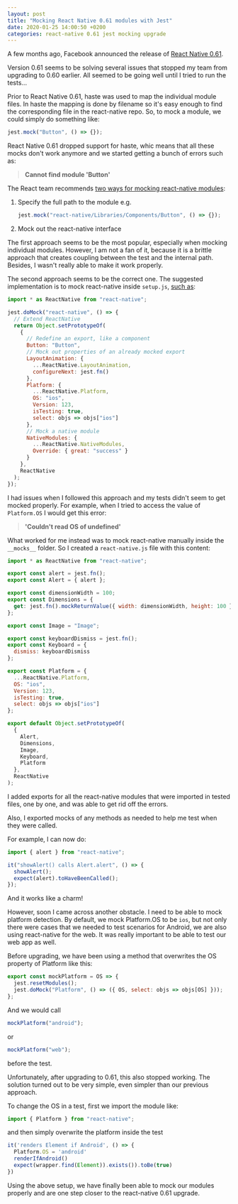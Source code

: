```yaml
---
layout: post
title: "Mocking React Native 0.61 modules with Jest"
date: 2020-01-25 14:00:50 +0200
categories: react-native 0.61 jest mocking upgrade
---
```


A few months ago, Facebook announced the release of [React Native 0.61](https://facebook.github.io/react-native/blog/2019/09/18/version-0.61).

Version 0.61 seems to be solving several issues that stopped my team from upgrading to 0.60 earlier. All seemed to be going well until I tried to run the tests...

Prior to React Native 0.61, haste was used to map the individual module files. In haste the mapping is done by filename so it's easy enough to find the corresponding file in the react-native repo. So, to mock a module, we could simply do something like:

```javascript
jest.mock("Button", () => {});
```

React Native 0.61 dropped support for haste, whic means that all these mocks don't work anymore and we started getting a bunch of errors such as:

> **Cannot find module 'Button'**

The React team recommends [two ways for mocking react-native modules](https://github.com/facebook/react-native/issues/26579#issuecomment-535244001):

1.  Specify the full path to the module e.g.
    ```javascript
    jest.mock("react-native/Libraries/Components/Button", () => {});
    ```
2.  Mock out the react-native interface

The first approach seems to be the most popular, especially when mocking individual modules. However, I am not a fan of it, because it is a brittle approach that creates coupling between the test and the internal path. Besides, I wasn't really able to make it work properly.

The second approach seems to be the correct one. The suggested implementation is to mock react-native inside `setup.js`, [such as](https://github.com/facebook/react-native/issues/26579#issuecomment-538610849):

```javascript
import * as ReactNative from "react-native";

jest.doMock("react-native", () => {
  // Extend ReactNative
  return Object.setPrototypeOf(
    {
      // Redefine an export, like a component
      Button: "Button",
      // Mock out properties of an already mocked export
      LayoutAnimation: {
        ...ReactNative.LayoutAnimation,
        configureNext: jest.fn()
      },
      Platform: {
        ...ReactNative.Platform,
        OS: "ios",
        Version: 123,
        isTesting: true,
        select: objs => objs["ios"]
      },
      // Mock a native module
      NativeModules: {
        ...ReactNative.NativeModules,
        Override: { great: "success" }
      }
    },
    ReactNative
  );
});
```

I had issues when I followed this approach and my tests didn't seem to get mocked properly. For example, when I tried to access the value of `Platform.OS` I would get this error:

> **'Couldn't read OS of undefined'**

What worked for me instead was to mock react-native manually inside the `__mocks__` folder. So I created a `react-native.js` file with this content:

```javascript
import * as ReactNative from "react-native";

export const alert = jest.fn();
export const Alert = { alert };

export const dimensionWidth = 100;
export const Dimensions = {
  get: jest.fn().mockReturnValue({ width: dimensionWidth, height: 100 })
};

export const Image = "Image";

export const keyboardDismiss = jest.fn();
export const Keyboard = {
  dismiss: keyboardDismiss
};

export const Platform = {
  ...ReactNative.Platform,
  OS: "ios",
  Version: 123,
  isTesting: true,
  select: objs => objs["ios"]
};

export default Object.setPrototypeOf(
  {
    Alert,
    Dimensions,
    Image,
    Keyboard,
    Platform
  },
  ReactNative
);
```

I added exports for all the react-native modules that were imported in tested files, one by one, and was able to get rid off the errors.

Also, I exported mocks of any methods as needed to help me test when they were called.

For example, I can now do:

```javascript
import { alert } from "react-native";

it("showAlert() calls Alert.alert", () => {
  showAlert();
  expect(alert).toHaveBeenCalled();
});
```

And it works like a charm!

However, soon I came across another obstacle. I need to be able to mock platform detection. By default, we mock Platform.OS to be `ios`, but not only there were cases that we needed to test scenarios for Android, we are also using react-native for the web. It was really important to be able to test our web app as well.

Before upgrading, we have been using a method that overwrites the OS property of Platform like this:

```javascript
export const mockPlatform = OS => {
  jest.resetModules();
  jest.doMock("Platform", () => ({ OS, select: objs => objs[OS] }));
};
```

And we would call

```javascript
mockPlatform("android");
```

or

```javascript
mockPlatform("web");
```

before the test.

Unfortunately, after upgrading to 0.61, this also stopped working. The solution turned out to be very simple, even simpler than our previous approach.

To change the OS in a test, first we import the module like:

```javascript
import { Platform } from "react-native";
```

and then simply overwrite the platform inside the test

```javascript
it('renders Element if Android', () => {
  Platform.OS = 'android'
  renderIfAndroid()
  expect(wrapper.find(Element)).exists()).toBe(true)
})

```

Using the above setup, we have finally been able to mock our modules properly and are one step closer to the react-native 0.61 upgrade.
